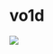 # vo1d
<img align="center" src="https://github-readme-stats.anuraghazra1.vercel.app/api?username=vo1d_dev&show_icons=true&include_all_commits=true&theme=material-palenight"/>
